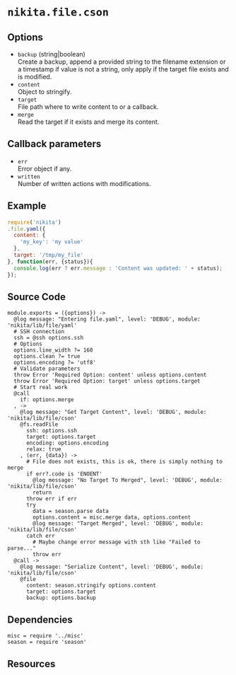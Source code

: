 
# `nikita.file.cson`

## Options

* `backup` (string|boolean)   
  Create a backup, append a provided string to the filename extension or a
  timestamp if value is not a string, only apply if the target file exists and
  is modified.
* `content`   
  Object to stringify.   
* `target`   
  File path where to write content to or a callback.   
* `merge`   
  Read the target if it exists and merge its content.   

## Callback parameters

* `err`   
  Error object if any.   
* `written`   
  Number of written actions with modifications.   

## Example

```js
require('nikita')
.file.yaml({
  content: {
    'my_key': 'my value'
  },
  target: '/tmp/my_file'
}, function(err, {status}){
  console.log(err ? err.message : 'Content was updated: ' + status);
});
```

## Source Code

    module.exports = ({options}) ->
      @log message: "Entering file.yaml", level: 'DEBUG', module: 'nikita/lib/file/yaml'
      # SSH connection
      ssh = @ssh options.ssh
      # Options
      options.line_width ?= 160
      options.clean ?= true
      options.encoding ?= 'utf8'
      # Validate parameters
      throw Error 'Required Option: content' unless options.content
      throw Error 'Required Option: target' unless options.target
      # Start real work
      @call
        if: options.merge
      , ->
        @log message: "Get Target Content", level: 'DEBUG', module: 'nikita/lib/file/cson'
        @fs.readFile
          ssh: options.ssh
          target: options.target
          encoding: options.encoding
          relax: true
        , (err, {data}) ->
          # File does not exists, this is ok, there is simply nothing to merge
          if err?.code is 'ENOENT'
            @log message: "No Target To Merged", level: 'DEBUG', module: 'nikita/lib/file/cson'
            return
          throw err if err
          try
            data = season.parse data
            options.content = misc.merge data, options.content
            @log message: "Target Merged", level: 'DEBUG', module: 'nikita/lib/file/cson'
          catch err
            # Maybe change error message with sth like "Failed to parse..."
            throw err
      @call ->
        @log message: "Serialize Content", level: 'DEBUG', module: 'nikita/lib/file/cson'
        @file
          content: season.stringify options.content
          target: options.target
          backup: options.backup

## Dependencies

    misc = require '../misc'
    season = require 'season'

## Resources

[season]: https://www.npmjs.com/package/season

